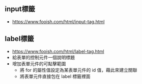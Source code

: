 ## input標籤
* https://www.fooish.com/html/input-tag.html
## label標籤
* https://www.fooish.com/html/label-tag.html
* 給表單的控制元件一個說明標題
* 增加表單元件的可點擊範圍
  * 將 for 的屬性值設定為某表單元件的 id 值，藉此來建立關聯
  * 將表單元件直接包在 label 標籤裡面

